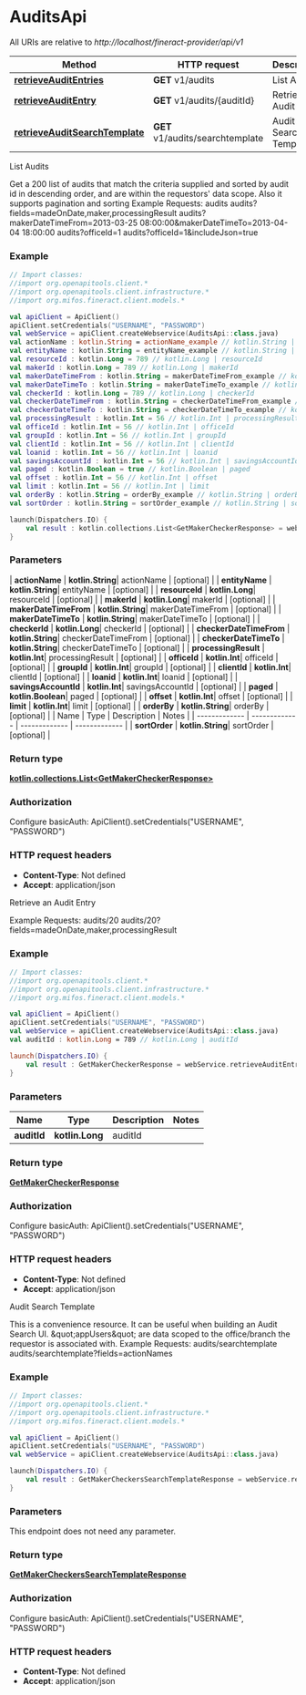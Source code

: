 # AuditsApi

All URIs are relative to *http://localhost/fineract-provider/api/v1*

| Method | HTTP request | Description |
| ------------- | ------------- | ------------- |
| [**retrieveAuditEntries**](AuditsApi.md#retrieveAuditEntries) | **GET** v1/audits | List Audits |
| [**retrieveAuditEntry**](AuditsApi.md#retrieveAuditEntry) | **GET** v1/audits/{auditId} | Retrieve an Audit Entry |
| [**retrieveAuditSearchTemplate**](AuditsApi.md#retrieveAuditSearchTemplate) | **GET** v1/audits/searchtemplate | Audit Search Template |



List Audits

Get a 200 list of audits that match the criteria supplied and sorted by audit id in descending order, and are within the requestors&#39; data scope. Also it supports pagination and sorting  Example Requests:  audits  audits?fields&#x3D;madeOnDate,maker,processingResult  audits?makerDateTimeFrom&#x3D;2013-03-25 08:00:00&amp;makerDateTimeTo&#x3D;2013-04-04 18:00:00  audits?officeId&#x3D;1  audits?officeId&#x3D;1&amp;includeJson&#x3D;true

### Example
```kotlin
// Import classes:
//import org.openapitools.client.*
//import org.openapitools.client.infrastructure.*
//import org.mifos.fineract.client.models.*

val apiClient = ApiClient()
apiClient.setCredentials("USERNAME", "PASSWORD")
val webService = apiClient.createWebservice(AuditsApi::class.java)
val actionName : kotlin.String = actionName_example // kotlin.String | actionName
val entityName : kotlin.String = entityName_example // kotlin.String | entityName
val resourceId : kotlin.Long = 789 // kotlin.Long | resourceId
val makerId : kotlin.Long = 789 // kotlin.Long | makerId
val makerDateTimeFrom : kotlin.String = makerDateTimeFrom_example // kotlin.String | makerDateTimeFrom
val makerDateTimeTo : kotlin.String = makerDateTimeTo_example // kotlin.String | makerDateTimeTo
val checkerId : kotlin.Long = 789 // kotlin.Long | checkerId
val checkerDateTimeFrom : kotlin.String = checkerDateTimeFrom_example // kotlin.String | checkerDateTimeFrom
val checkerDateTimeTo : kotlin.String = checkerDateTimeTo_example // kotlin.String | checkerDateTimeTo
val processingResult : kotlin.Int = 56 // kotlin.Int | processingResult
val officeId : kotlin.Int = 56 // kotlin.Int | officeId
val groupId : kotlin.Int = 56 // kotlin.Int | groupId
val clientId : kotlin.Int = 56 // kotlin.Int | clientId
val loanid : kotlin.Int = 56 // kotlin.Int | loanid
val savingsAccountId : kotlin.Int = 56 // kotlin.Int | savingsAccountId
val paged : kotlin.Boolean = true // kotlin.Boolean | paged
val offset : kotlin.Int = 56 // kotlin.Int | offset
val limit : kotlin.Int = 56 // kotlin.Int | limit
val orderBy : kotlin.String = orderBy_example // kotlin.String | orderBy
val sortOrder : kotlin.String = sortOrder_example // kotlin.String | sortOrder

launch(Dispatchers.IO) {
    val result : kotlin.collections.List<GetMakerCheckerResponse> = webService.retrieveAuditEntries(actionName, entityName, resourceId, makerId, makerDateTimeFrom, makerDateTimeTo, checkerId, checkerDateTimeFrom, checkerDateTimeTo, processingResult, officeId, groupId, clientId, loanid, savingsAccountId, paged, offset, limit, orderBy, sortOrder)
}
```

### Parameters
| **actionName** | **kotlin.String**| actionName | [optional] |
| **entityName** | **kotlin.String**| entityName | [optional] |
| **resourceId** | **kotlin.Long**| resourceId | [optional] |
| **makerId** | **kotlin.Long**| makerId | [optional] |
| **makerDateTimeFrom** | **kotlin.String**| makerDateTimeFrom | [optional] |
| **makerDateTimeTo** | **kotlin.String**| makerDateTimeTo | [optional] |
| **checkerId** | **kotlin.Long**| checkerId | [optional] |
| **checkerDateTimeFrom** | **kotlin.String**| checkerDateTimeFrom | [optional] |
| **checkerDateTimeTo** | **kotlin.String**| checkerDateTimeTo | [optional] |
| **processingResult** | **kotlin.Int**| processingResult | [optional] |
| **officeId** | **kotlin.Int**| officeId | [optional] |
| **groupId** | **kotlin.Int**| groupId | [optional] |
| **clientId** | **kotlin.Int**| clientId | [optional] |
| **loanid** | **kotlin.Int**| loanid | [optional] |
| **savingsAccountId** | **kotlin.Int**| savingsAccountId | [optional] |
| **paged** | **kotlin.Boolean**| paged | [optional] |
| **offset** | **kotlin.Int**| offset | [optional] |
| **limit** | **kotlin.Int**| limit | [optional] |
| **orderBy** | **kotlin.String**| orderBy | [optional] |
| Name | Type | Description  | Notes |
| ------------- | ------------- | ------------- | ------------- |
| **sortOrder** | **kotlin.String**| sortOrder | [optional] |

### Return type

[**kotlin.collections.List&lt;GetMakerCheckerResponse&gt;**](GetMakerCheckerResponse.md)

### Authorization


Configure basicAuth:
    ApiClient().setCredentials("USERNAME", "PASSWORD")

### HTTP request headers

 - **Content-Type**: Not defined
 - **Accept**: application/json


Retrieve an Audit Entry

Example Requests:  audits/20 audits/20?fields&#x3D;madeOnDate,maker,processingResult

### Example
```kotlin
// Import classes:
//import org.openapitools.client.*
//import org.openapitools.client.infrastructure.*
//import org.mifos.fineract.client.models.*

val apiClient = ApiClient()
apiClient.setCredentials("USERNAME", "PASSWORD")
val webService = apiClient.createWebservice(AuditsApi::class.java)
val auditId : kotlin.Long = 789 // kotlin.Long | auditId

launch(Dispatchers.IO) {
    val result : GetMakerCheckerResponse = webService.retrieveAuditEntry(auditId)
}
```

### Parameters
| Name | Type | Description  | Notes |
| ------------- | ------------- | ------------- | ------------- |
| **auditId** | **kotlin.Long**| auditId | |

### Return type

[**GetMakerCheckerResponse**](GetMakerCheckerResponse.md)

### Authorization


Configure basicAuth:
    ApiClient().setCredentials("USERNAME", "PASSWORD")

### HTTP request headers

 - **Content-Type**: Not defined
 - **Accept**: application/json


Audit Search Template

This is a convenience resource. It can be useful when building an Audit Search UI. \&quot;appUsers\&quot; are data scoped to the office/branch the requestor is associated with.  Example Requests:  audits/searchtemplate audits/searchtemplate?fields&#x3D;actionNames

### Example
```kotlin
// Import classes:
//import org.openapitools.client.*
//import org.openapitools.client.infrastructure.*
//import org.mifos.fineract.client.models.*

val apiClient = ApiClient()
apiClient.setCredentials("USERNAME", "PASSWORD")
val webService = apiClient.createWebservice(AuditsApi::class.java)

launch(Dispatchers.IO) {
    val result : GetMakerCheckersSearchTemplateResponse = webService.retrieveAuditSearchTemplate()
}
```

### Parameters
This endpoint does not need any parameter.

### Return type

[**GetMakerCheckersSearchTemplateResponse**](GetMakerCheckersSearchTemplateResponse.md)

### Authorization


Configure basicAuth:
    ApiClient().setCredentials("USERNAME", "PASSWORD")

### HTTP request headers

 - **Content-Type**: Not defined
 - **Accept**: application/json

